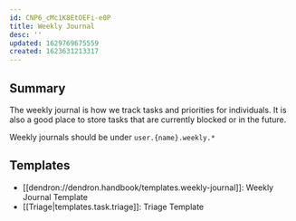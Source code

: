 ```yaml
---
id: CNP6_cMc1K8EtOEFi-e0P
title: Weekly Journal
desc: ''
updated: 1629769675559
created: 1623631213317
---
```


## Summary

The weekly journal is how we track tasks and priorities for individuals. It is also a good place to store tasks that are currently blocked or in the future.

Weekly journals should be under `user.{name}.weekly.*`

## Templates
- [[dendron://dendron.handbook/templates.weekly-journal]]: Weekly Journal Template
- [[Triage|templates.task.triage]]: Triage Template